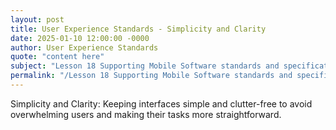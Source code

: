 ```yaml
---
layout: post
title: User Experience Standards - Simplicity and Clarity
date: 2025-01-10 12:00:00 -0000
author: User Experience Standards
quote: "content here"
subject: "Lesson 18 Supporting Mobile Software standards and specifications"
permalink: "/Lesson 18 Supporting Mobile Software standards and specifications/User Experience Standards/User Experience Standards - Simplicity and Clarity"
---
```


Simplicity and Clarity: Keeping interfaces simple and clutter-free to avoid overwhelming users and making their tasks more straightforward.
